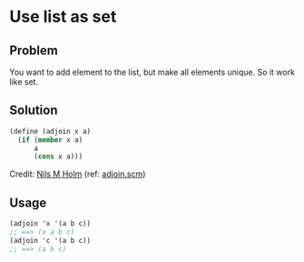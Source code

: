 # Use list as set

## Problem

You want to add element to the list, but make all elements unique. So it work like set.

## Solution

```scheme
(define (adjoin x a)
  (if (member x a)
      a
      (cons x a)))
```

Credit: [Nils M Holm](https://t3x.org/) (ref: [adjoin.scm](https://t3x.org/s9fes/adjoin.scm.html))

## Usage

```scheme
(adjoin 'x '(a b c))
;; ==> (x a b c)
(adjoin 'c '(a b c))
;; ==> (a b c)
```
